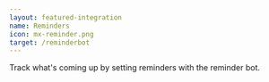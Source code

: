 ```yaml
---
layout: featured-integration
name: Reminders
icon: mx-reminder.png
target: /reminderbot
---
```


Track what's coming up by setting reminders with the reminder bot.
